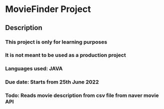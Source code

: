 # MovieFinder Project
## Description
### This project is only for learning purposes
### It is not meant to be used as a production project

### Languages used: JAVA
### Due date: Starts from 25th June 2022

### Todo: Reads movie description from csv file from naver movie API